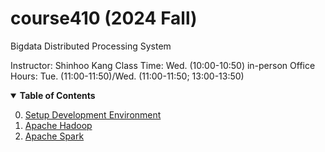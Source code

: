 # course410 (2024 Fall)
Bigdata Distributed Processing System

Instructor: Shinhoo Kang
Class Time: Wed. (10:00-10:50) in-person
Office Hours: Tue. (11:00-11:50)/Wed. (11:00-11:50; 13:00-13:50)

<details open>
  <summary>  <b>Table of Contents</b> </summary>
  <ol start="0.">
    <li> <a href="./00-Environment/">Setup Development Environment</a> </li>
    <li> <a href="./01-ApacheHadoop/">Apache Hadoop</a> </li>
    <li> <a href="./02-ApacheSpark/">Apache Spark</a> </li>
  </ol>
</details>

